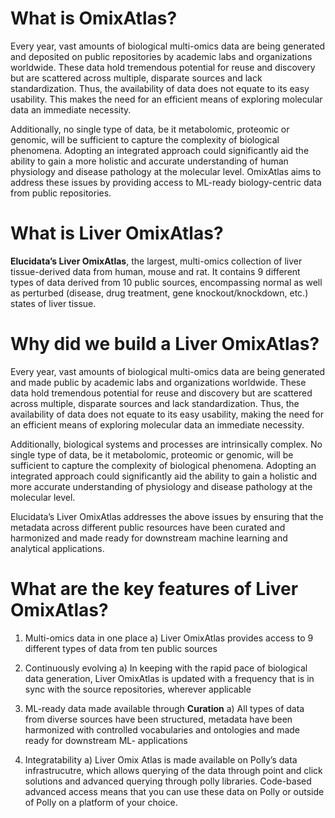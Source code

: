 
# What is OmixAtlas?

Every year, vast amounts of biological multi-omics data are being generated and deposited on public repositories by academic labs and organizations worldwide. These data hold tremendous potential for reuse and discovery but are scattered across multiple, disparate sources and lack standardization. Thus, the availability of data does not equate to its easy usability. This makes the need for an efficient means of exploring molecular data an immediate necessity. 

Additionally, no single type of data, be it metabolomic, proteomic or genomic, will be sufficient to capture the complexity of biological phenomena. Adopting an integrated approach could significantly aid the ability to gain a more holistic and accurate understanding of human physiology and disease pathology at the molecular level. 
OmixAtlas aims to address these issues by providing access to ML-ready biology-centric data from public repositories.

# What is Liver OmixAtlas?

**Elucidata’s Liver OmixAtlas**, the largest, multi-omics collection of liver tissue-derived data from human, mouse and rat. It contains 9 different types of data derived from 10 public sources, encompassing normal as well as perturbed (disease, drug treatment, gene knockout/knockdown, etc.) states of liver tissue.

# Why did we build a Liver OmixAtlas?

Every year, vast amounts of biological multi-omics data are being generated and made public by academic labs and organizations worldwide. These data hold tremendous potential for reuse and discovery but are scattered across multiple, disparate sources and lack standardization. Thus, the availability of data does not equate to its easy usability, making the need for an efficient means of exploring molecular data an immediate necessity. 

Additionally, biological systems and processes are intrinsically complex. No single type of data, be it metabolomic, proteomic or genomic, will be sufficient to capture the complexity of biological phenomena. Adopting an integrated approach could significantly aid the ability to gain a holistic and more accurate understanding of physiology and disease pathology at the molecular level. 

Elucidata’s Liver OmixAtlas addresses the above issues by ensuring that the metadata across different public resources have been curated and harmonized and made ready for downstream machine learning and analytical applications.

# What are the key features of Liver OmixAtlas?

1. Multi-omics data in one place
  a) Liver OmixAtlas provides access to 9 different types of data from ten public sources

2. Continuously evolving
  a) In keeping with the rapid pace of biological data generation, Liver OmixAtlas is updated with a frequency that is in sync with the source repositories, wherever applicable

3. ML-ready data made available through **Curation**
  a) All types of data from diverse sources have been structured, metadata have been harmonized with controlled vocabularies and ontologies and made ready for downstream ML- applications

4. Integratability
  a) Liver Omix Atlas is made available on Polly’s data infrastrucutre, which allows querying of the data through point and click solutions and advanced querying through polly libraries. Code-based advanced access means that you can use these data on Polly or outside of Polly on a platform of your choice.


